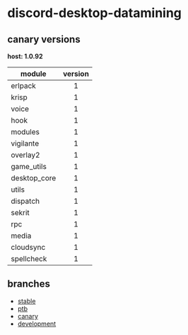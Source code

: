 # discord-desktop-datamining

## canary versions

**host: 1.0.92**

| module | version |
| ------ | :-----: |
| erlpack | 1 |
| krisp | 1 |
| voice | 1 |
| hook | 1 |
| modules | 1 |
| vigilante | 1 |
| overlay2 | 1 |
| game_utils | 1 |
| desktop_core | 1 |
| utils | 1 |
| dispatch | 1 |
| sekrit | 1 |
| rpc | 1 |
| media | 1 |
| cloudsync | 1 |
| spellcheck | 1 |

## branches

- [stable](https://github.com/OpenAsar/discord-desktop-datamining/tree/stable)
- [ptb](https://github.com/OpenAsar/discord-desktop-datamining/tree/ptb)
- [canary](https://github.com/OpenAsar/discord-desktop-datamining/tree/canary)
- [development](https://github.com/OpenAsar/discord-desktop-datamining/tree/development)